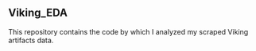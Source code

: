 ## Viking_EDA

This repository contains the code by which I analyzed my scraped Viking artifacts data.
